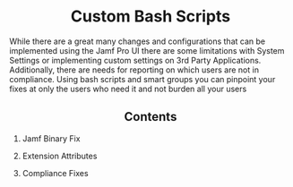 <h1 align="center">Custom Bash Scripts</h1> 

<p>While there are a great many changes and configurations that can be implemented using the Jamf Pro UI there are some limitations with System Settings or implementing custom settings on 3rd Party Applications. Additionally, there are needs for reporting on which users are not in compliance.  Using bash scripts and smart groups you can pinpoint your fixes at only the users who need it and not burden all your users<p>

<h2 align="center">Contents</h2>

1. Jamf Binary Fix 

2. Extension Attributes 

3. Compliance Fixes 